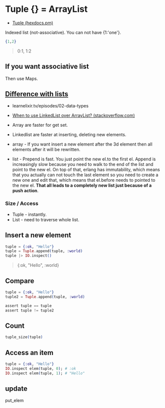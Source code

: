 # Tuple {} = ArrayList

* [Tuple (hexdocs.pm)](https://hexdocs.pm/elixir/Tuple.html)

Indexed list (not-associative). You can not have {1:'one'}.

```ex
{1,2}
```
> 0:1, 1:2

## If you want associative list

Then use Maps.

## [Difference with lists](https://elixir-lang.org/getting-started/basic-types.html#lists-or-tuples)
* learnelixir.tv/episodes/02-data-types
* [When to use LinkedList over ArrayList? (stackoverflow.com)](https://stackoverflow.com/questions/322715/when-to-use-linkedlist-over-arraylist)

* Array are faster for get set.
* Linkedlist are faster at inserting, deleting new elements.
* array - If you want insert a new element after the 3d element then all elements after it will be rewritten.
* list - Prepend is fast. You just point the new el.to the first el. Append is increasingly slow because you need to walk to the end of the list and point to the new el. On top of that, erlang has immutability, which means that you actually can not touch the last element so you need to create a new one and edit that, which means that el.before needs to pointed to the new el. **That all leads to a completely new list just because of a push action**.
### Size / Access

* Tuple - instantly.
* List - need to traverse whole list.

## Insert a new element

```ex
tuple = {:ok, "Hello"}
tuple = Tuple.append(tuple, :world)
tuple |> IO.inspect()
```
> {:ok, "Hello", :world}

## Compare

```ex
tuple = {:ok, "Hello"}
tuple2 = Tuple.append(tuple, :world)

assert tuple == tuple
assert tuple != tuple2
```

## Count

```ex
tuple_size(tuple)
```

## Access an item

```ex
tuple = {:ok, "Hello"}
IO.inspect elem(tuple, 0); # :ok
IO.inspect elem(tuple, 1); # "Hello"
```

## update 

put_elem
